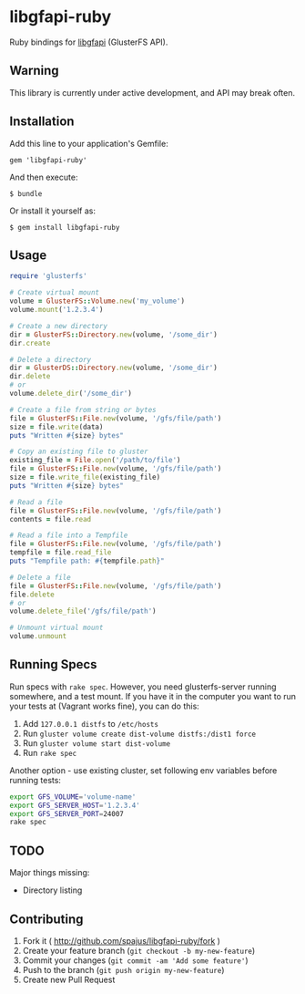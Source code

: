 # libgfapi-ruby

Ruby bindings for [libgfapi](https://github.com/gluster/glusterfs/blob/master/api/src/glfs.h)
(GlusterFS API).

## Warning

This library is currently under active development, and API may break often.

## Installation

Add this line to your application's Gemfile:

    gem 'libgfapi-ruby'

And then execute:

    $ bundle

Or install it yourself as:

    $ gem install libgfapi-ruby

## Usage

```ruby
require 'glusterfs'

# Create virtual mount
volume = GlusterFS::Volume.new('my_volume')
volume.mount('1.2.3.4')

# Create a new directory
dir = GlusterFS::Directory.new(volume, '/some_dir')
dir.create

# Delete a directory
dir = GlusterDS::Directory.new(volume, '/some_dir')
dir.delete
# or
volume.delete_dir('/some_dir')

# Create a file from string or bytes
file = GlusterFS::File.new(volume, '/gfs/file/path')
size = file.write(data)
puts "Written #{size} bytes"

# Copy an existing file to gluster
existing_file = File.open('/path/to/file')
file = GlusterFS::File.new(volume, '/gfs/file/path')
size = file.write_file(existing_file)
puts "Written #{size} bytes"

# Read a file
file = GlusterFS::File.new(volume, '/gfs/file/path')
contents = file.read

# Read a file into a Tempfile
file = GlusterFS::File.new(volume, '/gfs/file/path')
tempfile = file.read_file
puts "Tempfile path: #{tempfile.path}"

# Delete a file
file = GlusterFS::File.new(volume, '/gfs/file/path')
file.delete
# or
volume.delete_file('/gfs/file/path')

# Unmount virtual mount
volume.unmount
```

## Running Specs

Run specs with `rake spec`. However, you need glusterfs-server running somewhere, and a test mount.
If you have it in the computer you want to run your tests at (Vagrant works fine), you can do this:

1. Add `127.0.0.1 distfs` to `/etc/hosts`
2. Run `gluster volume create dist-volume distfs:/dist1 force`
3. Run `gluster volume start dist-volume`
4. Run `rake spec`

Another option - use existing cluster, set following env variables before running tests:

```bash
export GFS_VOLUME='volume-name'
export GFS_SERVER_HOST='1.2.3.4'
export GFS_SERVER_PORT=24007
rake spec
```

## TODO

Major things missing:
- Directory listing

## Contributing

1. Fork it ( http://github.com/spajus/libgfapi-ruby/fork )
2. Create your feature branch (`git checkout -b my-new-feature`)
3. Commit your changes (`git commit -am 'Add some feature'`)
4. Push to the branch (`git push origin my-new-feature`)
5. Create new Pull Request
